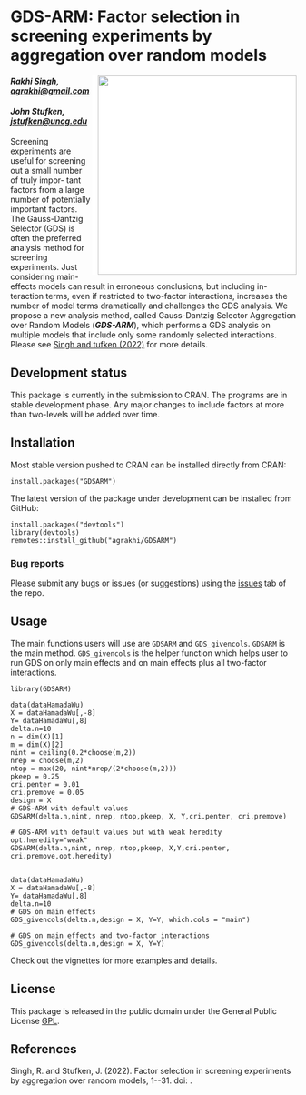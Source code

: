 # GDS-ARM: Factor selection in screening experiments by aggregation over random models

<img src="_images/" width="350px" align="right" style="padding-left:10px;background-color:white;" />

#### *Rakhi Singh, agrakhi@gmail.com*
#### *John Stufken, jstufken@uncg.edu*

<!-- badges: start -->
<!-- badges: end -->

Screening experiments are useful for screening out a small number of truly impor-
tant factors from a large number of potentially important factors. The Gauss-Dantzig
Selector (GDS) is often the preferred analysis method for screening experiments. Just
considering main-effects models can result in erroneous conclusions, but including in-
teraction terms, even if restricted to two-factor interactions, increases the number of
model terms dramatically and challenges the GDS analysis. We propose a new analysis method, 
called Gauss-Dantzig Selector Aggregation over Random Models (***GDS-ARM***), which performs a GDS analysis on multiple models that include only some
randomly selected interactions. Please see [Singh and tufken (2022)]() for more details.

## Development status

This package is currently in the submission to CRAN. The programs are in stable development phase. Any major changes to include factors at more than two-levels will be added over time.

## Installation

Most stable version pushed to CRAN can be installed directly from CRAN:

```{r}
install.packages("GDSARM")
```

The latest version of the package under development can be installed from GitHub:

```{r}
install.packages("devtools")
library(devtools)
remotes::install_github("agrakhi/GDSARM")
```

### Bug reports

Please submit any bugs or issues (or suggestions) using the [issues](https://github.com/agrakhi/GDSARM/issues) tab of the repo.

## Usage

The main functions users will use are `GDSARM` and `GDS_givencols`. `GDSARM` is the main method. `GDS_givencols` is the helper function which helps user to run GDS on only main effects and on main effects plus all two-factor interactions.

```{r}
library(GDSARM)

data(dataHamadaWu)
X = dataHamadaWu[,-8]
Y= dataHamadaWu[,8]
delta.n=10
n = dim(X)[1]
m = dim(X)[2]
nint = ceiling(0.2*choose(m,2))
nrep = choose(m,2)
ntop = max(20, nint*nrep/(2*choose(m,2)))
pkeep = 0.25 
cri.penter = 0.01
cri.premove = 0.05
design = X
# GDS-ARM with default values
GDSARM(delta.n,nint, nrep, ntop,pkeep, X, Y,cri.penter, cri.premove)

# GDS-ARM with default values but with weak heredity
opt.heredity="weak" 
GDSARM(delta.n,nint, nrep, ntop,pkeep, X,Y,cri.penter, cri.premove,opt.heredity)


data(dataHamadaWu)
X = dataHamadaWu[,-8]
Y= dataHamadaWu[,8]
delta.n=10
# GDS on main effects 
GDS_givencols(delta.n,design = X, Y=Y, which.cols = "main")

# GDS on main effects and two-factor interactions
GDS_givencols(delta.n,design = X, Y=Y)
```

Check out the vignettes for more examples and details.

## License

This package is released in the public domain under the General Public License [GPL](https://www.gnu.org/licenses/gpl-3.0.en.html). 

## References

Singh, R. and Stufken, J. (2022). Factor selection in screening experiments by aggregation over random models, 1--31. doi: [](https://doi.org/10.1016/j.cor.2018.06.007).
